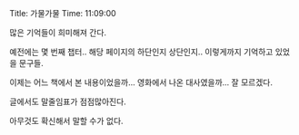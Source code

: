 Title: 가물가물
Time: 11:09:00

많은 기억들이 희미해져 간다.

예전에는 몇 번째 챕터.. 해당 페이지의 하단인지 상단인지.. 이렇게까지 기억하고 있었을 문구들.

이제는 어느 책에서 본 내용이었을까... 영화에서 나온 대사였을까... 잘 모르겠다.

글에서도 말줄임표가 점점많아진다.

아무것도 확신해서 말할 수가 없다.

